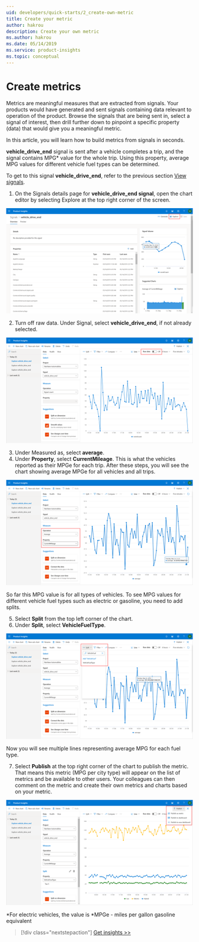 ```yaml
---
uid: developers/quick-starts/2_create-own-metric
title: Create your metric
author: hakrou
description: Create your own metric
ms.author: hakrou
ms.date: 05/14/2019
ms.service: product-insights
ms.topic: conceptual
---
```


# Create metrics   


Metrics are meaningful measures that are extracted from signals. Your products would have generated and sent signals containing data relevant to operation of the product. Browse the signals that are being sent in, select a signal of interest, then drill further down to pinpoint a specific property (data) that would give you a meaningful metric. 

In this article, you will learn how to build metrics from signals in seconds. 

**vehicle_drive_end** signal is sent after a vehicle completes a trip, and the signal contains MPG* value for the whole trip. Using this property, average MPG values for different vehicle fuel types can be determined. 

To get to this signal **vehicle_drive_end**, refer to the previous section [View signals](1_view-signals). 


1. On the Signals details page for **vehicle_drive_end signal**, open the chart editor by selecting Explore at the top right corner of the screen.

![Open chart editor from the signals page](../images/quick-starts/create-metrics-1-vehicle_drive_end.png)

2. Turn off raw data. Under Signal, select **vehicle_drive_end**, if not already selected. 

![Open chart editor from the signals page](../images/quick-starts/create-metrics-2-rawdata-off.png)

3. Under Measured as, select **average**.
4. Under **Property**, select **CurrentMileage**. This is what the vehicles reported as their MPGe for each trip. After these steps, you will see the chart showing average MPGe for all vehicles and all trips.

![Set up your metric](../images/quick-starts/create-metrics-3-vehicle_drive_end-explore.png)

So far this MPG value is for all types of vehicles. To see MPG values for different vehicle fuel types such as electric or gasoline, you need to add splits. 

5. Select **Split** from the top left corner of the chart.
6. Under **Split**, select **VehicleFuelType**.

![Add a split](../images/quick-starts/create-metrics-4-add-split.png)

Now you will see multiple lines representing average MPG for each fuel type.

7. Select **Publish** at the top right corner of the chart to publish the metric.  That means this metric (MPG per city type) will appear on the list of metrics and be available to other users. Your colleagues can then comment on the metric and create their own metrics and charts based on your metric.

![Add a split](../images/quick-starts/create-metrics-5-publish.png)

*For electric vehicles, the value is *MPGe - miles per gallon gasoline equivalent

> [!div class="nextstepaction"]
> [Get insights >>](3_get-insights.md)
